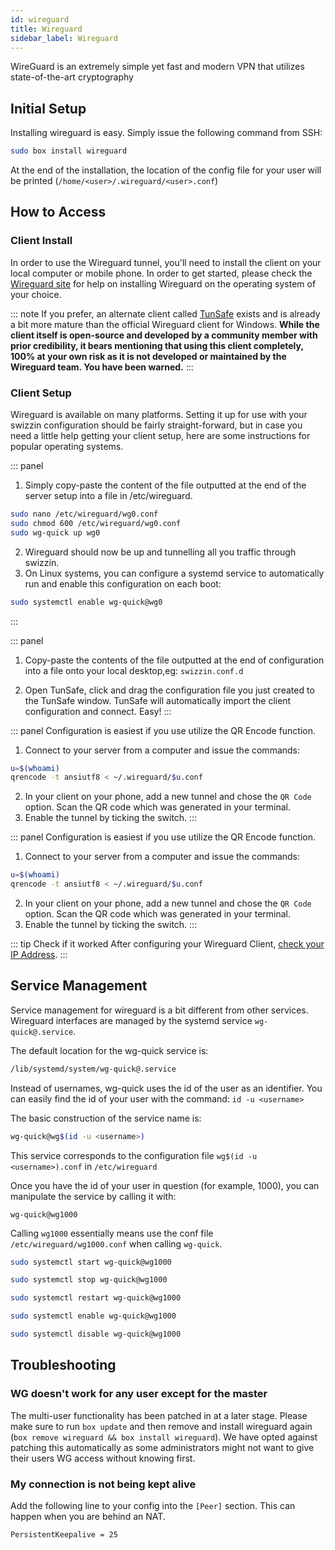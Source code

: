 ```yaml
---
id: wireguard
title: Wireguard
sidebar_label: Wireguard
---
```


WireGuard is an extremely simple yet fast and modern VPN that utilizes state-of-the-art cryptography

## Initial Setup

Installing wireguard is easy. Simply issue the following command from SSH:

```bash main
sudo box install wireguard
```

At the end of the installation, the location of the config file for your user will be printed (`/home/<user>/.wireguard/<user>.conf`)

## How to Access

### Client Install
In order to use the Wireguard tunnel, you'll need to install the client on your local computer or mobile phone. In order to get started, please check the [Wireguard site](https://www.wireguard.com/install/) for help on installing Wireguard on the operating system of your choice.

::: note
If you prefer, an alternate client called [TunSafe](https://tunsafe.com/download) exists and is already a bit more mature than the official Wireguard client for Windows. **While the client itself is open-source and developed by a community member with prior credibility, it bears mentioning that using this client completely, 100% at your own risk as it is not developed or maintained by the Wireguard team. You have been warned.**
:::

### Client Setup

Wireguard is available on many platforms. Setting it up for use with your swizzin configuration should be fairly straight-forward, but in case you need a little help getting your client setup, here are some instructions for popular operating systems.

<!--DOCUSAURUS_CODE_TABS-->
<!--Linux / OS X-->
::: panel
1. Simply copy-paste the content of the file outputted at the end of the server setup into a file in /etc/wireguard.
```bash
sudo nano /etc/wireguard/wg0.conf
sudo chmod 600 /etc/wireguard/wg0.conf
sudo wg-quick up wg0
```
2. Wireguard should now be up and tunnelling all you traffic through swizzin.
3. On Linux systems, you can configure a systemd service to automatically run and enable this configuration on each boot:
```bash
sudo systemctl enable wg-quick@wg0
```
:::
<!--Windows-->
::: panel
1. Copy-paste the contents of the file outputted at the end of configuration into a file onto your local desktop,eg: `swizzin.conf.d`

2. Open TunSafe, click and drag the configuration file you just created to the TunSafe window. TunSafe will automatically import the client configuration and connect. Easy!
:::
<!--Android-->
::: panel
Configuration is easiest if you use utilize the QR Encode function.

1. Connect to your server from a computer and issue the commands:
```bash
u=$(whoami)
qrencode -t ansiutf8 < ~/.wireguard/$u.conf
```
2. In your client on your phone, add a new tunnel and chose the `QR Code` option. Scan the QR code which was generated in your terminal.
3. Enable the tunnel by ticking the switch.
:::
<!--iOS-->
::: panel
Configuration is easiest if you use utilize the QR Encode function.

1. Connect to your server from a computer and issue the commands:
```bash
u=$(whoami)
qrencode -t ansiutf8 < ~/.wireguard/$u.conf
```
2. In your client on your phone, add a new tunnel and chose the `QR Code` option. Scan the QR code which was generated in your terminal.
3. Enable the tunnel by ticking the switch.
:::
<!--END_DOCUSAURUS_CODE_TABS-->

::: tip Check if it worked
After configuring your Wireguard Client, [check your IP Address](https://duckduckgo.com/?q=ip+address&ia=answer).
:::

## Service Management

Service management for wireguard is a bit different from other services. Wireguard interfaces are managed by the systemd service `wg-quick@.service`.

The default location for the wg-quick service is:

```bash
/lib/systemd/system/wg-quick@.service
```

Instead of usernames, wg-quick uses the id of the user as an identifier. You can easily find the id of your user with the command: `id -u <username>`

The basic construction of the service name is:

```bash
wg-quick@wg$(id -u <username>)
```

This service corresponds to the configuration file `wg$(id -u <username>).conf` in `/etc/wireguard`

Once you have the id of your user in question (for example, 1000), you can manipulate the service by calling it with:

```
wg-quick@wg1000
```

Calling `wg1000` essentially means use the conf file `/etc/wireguard/wg1000.conf` when calling `wg-quick`.


<!--DOCUSAURUS_CODE_TABS-->
<!--Start-->
```bash
sudo systemctl start wg-quick@wg1000
```
<!--Stop-->
```bash
sudo systemctl stop wg-quick@wg1000
```
<!--Restart-->
```bash
sudo systemctl restart wg-quick@wg1000
```
<!--Enable-->
```bash
sudo systemctl enable wg-quick@wg1000
```
<!--Disable-->
```bash
sudo systemctl disable wg-quick@wg1000
```
<!--END_DOCUSAURUS_CODE_TABS-->

## Troubleshooting

### WG doesn't work for any user except for the master
The multi-user functionality has been patched in at a later stage. Please make sure to run `box update` and then remove and install wireguard again (`box remove wireguard && box install wireguard`). We have opted against patching this automatically as some administrators might not want to give their users WG access without knowing first.

### My connection is not being kept alive
Add the following line to your config into the `[Peer]` section. This can happen when you are behind an NAT.

```plaintext
PersistentKeepalive = 25
```
